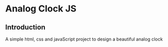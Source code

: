 # Analog Clock JS

## Introduction

A simple html, css and javaScript project to design a beautiful analog clock
